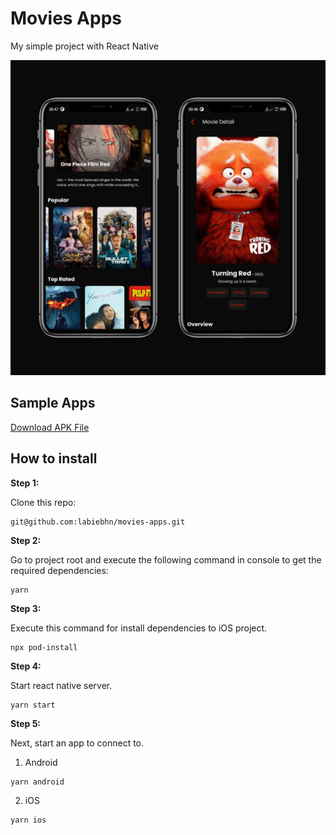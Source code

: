 # Movies Apps

My simple project with React Native
<!-- TODO: replace by a video intro -->

![Movies Apps Prototype](screenshots/1.png)

## Sample Apps

<a href="https://drive.google.com/file/d/1DbTxVJ4VdskTFP1Y3bvo4OipuYB8q6ak/view?usp=sharing" target="_blank">Download APK File</a>

## How to install

**Step 1:**

Clone this repo:

```
git@github.com:labiebhn/movies-apps.git
```

**Step 2:**

Go to project root and execute the following command in console to get the required dependencies: 

```
yarn
```

**Step 3:**

Execute this command for install dependencies to iOS project.

```
npx pod-install
```

**Step 4:**

Start react native server.

```
yarn start
```


**Step 5:**

Next, start an app to connect to.

1. Android

```
yarn android
```

2. iOS

```
yarn ios
```